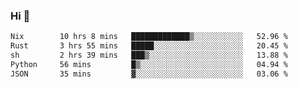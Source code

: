 ### Hi 👋

<!--START_SECTION:waka-->

```txt
Nix        10 hrs 8 mins   █████████████▒░░░░░░░░░░░   52.96 %
Rust       3 hrs 55 mins   █████░░░░░░░░░░░░░░░░░░░░   20.45 %
sh         2 hrs 39 mins   ███▒░░░░░░░░░░░░░░░░░░░░░   13.88 %
Python     56 mins         █▒░░░░░░░░░░░░░░░░░░░░░░░   04.94 %
JSON       35 mins         ▓░░░░░░░░░░░░░░░░░░░░░░░░   03.06 %
```

<!--END_SECTION:waka-->

